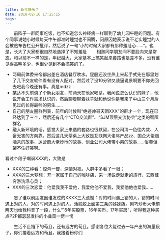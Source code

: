 ```yaml
---
title: 新年快乐？
date: 2018-02-16 17:25:15
tags:
---
```



　　前阵子一群同事吃饭，也不知道怎么神经病一样聊到了幼儿园午睡的问题。有个同事说她小时候每天中午都准时睡觉也不闹腾，问原因她表示说不老实睡觉的人会被贴布告栏公开批评，然后说了一句“小的时候大家都有那种羞耻心……”。也是，长大了大家都很自然地选择了不知羞耻
　　相熟同学朋友间不要脸向来是常态。和以前不一样的是，年纪越大，大家基本上搞笑起来套路也是差不多，没有谁见得高明多少，也很少见到不会搞笑的了。
* 两周前体委来帝都出差在酒店餐厅吹水。屁股还没坐热上来起手式先在那里划了几下交友软件看有没有人配对，然后过了没10分钟又装逼说景啊要不你先回去吧我今晚还有事。真是mdzz
* 某达不久前谈了个新女朋友，前两天在他家喝茶。我问说怎么认识的妹子，他说开会工作需求认识的，然后聊着聊着妹子就和他说你是我来了中山三个月后见过的长得最帅的男生……
* 自己的朋友圈群列表，前年的时候叫“绝迹帅哥天团XXX”的群才一个，现在已经达到了三个，然后还有几个“CTO交流群”、“SJM顶层交流协会”之类的智障群名
* 融入新环境的话，感觉大家上来选的套路也很默契，在公司清一色往内敛、人畜无害的方向靠。然后这几天茶桌上大致是互联网大佬骂产品zz、国企大佬烟酒茶的故事、运营商大佬炒币的故事、创业公司大佬带小弟的故事……俗套但架不住好笑啊。

看过个段子嘲讽XXX的，大致是
* XXX的三种看：惊鸿一瞥，深情对视，人群中多看了一眼；
* XXX的三大梦想：开一家属于自己的咖啡店，来一场说走就走的旅行，去西藏穷游洗涤心灵；
* XXX的三次恋爱：他爱我我不爱他，我爱他他不爱我，我爱他他也爱我……

　　忘了谁以前朋友圈谁发过的XXXX三大遗憾：对的时间遇上错的人，错的时间遇上对的人，对的时间遇上对的人，活脱脱上面第三条的姊妹版。刚巧炒币大佬前两天也给我科普了一段，什么“15年买股票，16年买币，17年买房”，听得我这种买点P2P都瑟瑟发抖的小韭菜一愣一愣

　　生活不止裆下的苟且，还有远方的苟且。感谢各位大佬过去一年产出的海量段子，你们接着远方和苟且，我接着粉你们
